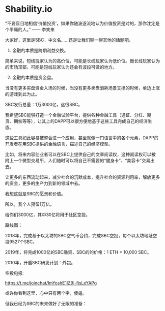# Shability.io
“不要盲目地相信‘价值投资’，如果你随波逐流地认为价值投资是对的，那你注定是个平庸的人。” —— 李笑来

大家好，这里是SBC，中文名……还是让我们聊一聊其他的话题吧。

1. 金融的本质是跨期利益交换。

简单来说，短线玩家认为的高价位，可能是长线玩家认为低价位。而长线玩家认为的市场顶部，可能是短线玩家认为还会有波段可做的地方。

2. 金融的本质是资金盘。

当没有更多买盘资金入场的时候，当没有更多卖盘消耗场景支撑的时候，单边上涨的游戏到此为止。

SBC发行总量：1万3000亿，这很SBC。

我希望SBC能够打造一个金融试验平台，提供各种金融工具（通证、分红、期货、期权等等），让其上的DAPP可以很方便地基于这些工具完成自己的经济生态。

这些工具如此容易被整合进一个应用，甚至就像一门语言中的各个元素，DAPP的开发者在用SBC提供的金融语言，描述自己的经济模型。

比如，将来内容创业者可以在SBC上提供自己的文章阅读权，这种阅读权可以被附上一个微型交易所，人们随时可以将自己不需要的“健身卡”、“美容卡”交易出去。

让更多的东西流动起来，减少社会的沉默成本，提升社会的资源利用率，解放更多的资金，更多的生产力到新的领域中去。

我想这就是SBC的愿景和价值。

所以，我个人预留1万亿。

给你们3000亿，其中30亿将用于社区空投。

路线图：

2018年，完成基于以太坊的SBC空气币合约，完成SBC空投，每个以太坊地址空投9527个SBC。

2019年，将完成1000亿的SBC融资，SBC的的价格：1 ETH = 10,000 SBC。

2010年，开启SBC研发计划：外包。

空投电报:

https://t.me/joinchat/ImYoshE1IZ9I-fisLeYAPg

或许你看到这里，心中只有两个字，傻逼。

但我已经为SBC的未来做好了无限的准备：

